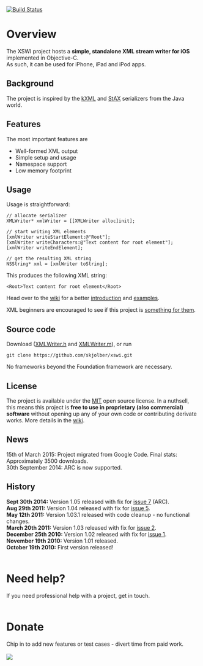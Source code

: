 [![Build Status](https://travis-ci.org/skjolber/xswi.svg)](https://travis-ci.org/skjolber/xswi)

# Overview #
The XSWI project hosts a **simple, standalone XML stream writer for iOS** implemented in Objective-C. <br />
As such, it can be used for iPhone, iPad and iPod apps.

## Background ##
The project is inspired by the [kXML](http://kxml.sourceforge.net/) and [StAX](http://en.wikipedia.org/wiki/StAX) serializers from the Java world.

## Features ##
The most important features are
  * Well-formed XML output
  * Simple setup and usage
  * Namespace support
  * Low memory footprint

## Usage ##
Usage is straightforward:
```
// allocate serializer
XMLWriter* xmlWriter = [[XMLWriter alloc]init];

// start writing XML elements
[xmlWriter writeStartElement:@"Root"];
[xmlWriter writeCharacters:@"Text content for root element"];
[xmlWriter writeEndElement];

// get the resulting XML string
NSString* xml = [xmlWriter toString];
```

This produces the following XML string:

```
<Root>Text content for root element</Root>
```

Head over to the [wiki](https://github.com/skjolber/xswi/tree/wiki) for a better [introduction](https://github.com/skjolber/xswi/blob/wiki/Introduction.md) and [examples](https://github.com/skjolber/xswi/blob/wiki/Examples.md).

XML beginners are encouraged to see if this project is  [something for them](https://github.com/skjolber/xswi/blob/wiki/Relevance.md).

## Source code ##
Download ([XMLWriter.h](https://github.com/skjolber/xswi/blob/master/xswi/XMLWriter.h) and  [XMLWriter.m](https://github.com/skjolber/xswi/blob/master/xswi/XMLWriter.m)), or run

```
git clone https://github.com/skjolber/xswi.git
```

No frameworks beyond the Foundation framework are necessary.
## License ##
The project is available under the [MIT](http://www.opensource.org/licenses/mit-license.php) open source license. In a nuthsell, this means this project is <b>free to use in proprietary (also commercial) software </b> without opening up any of your own code or contributing derivate works.
More details in the [wiki](https://github.com/skjolber/xswi/blob/wiki/License.md).

## News ##
15th of March 2015: Project migrated from Google Code. Final stats: Approximately 3500 downloads.<br>
30th September 2014: ARC is now supported. <br>

<h2>History</h2>
<b>Sept 30th 2014:</b> Version 1.05 released with fix for <a href='https://github.com/skjolber/xswi/issues/7'>issue 7</a> (ARC).<br>
<b>Aug 29th 2011:</b> Version 1.04 released with fix for <a href='https://github.com/skjolber/xswi/issues/5'>issue 5</a>.<br>
<b>May 12th 2011:</b> Version 1.03.1 released with code cleanup - no functional changes.<br>
<b>March 20th 2011:</b> Version 1.03 released with fix for <a href='https://github.com/skjolber/xswi/issues/2'>issue 2</a>.<br>
<b>December 25th 2010:</b> Version 1.02 released with fix for <a href='https://github.com/skjolber/xswi/issues/1'>issue 1</a>.<br>
<b>November 19th 2010:</b> Version 1.01 released.<br>
<b>October 19th 2010:</b> First version released!<br>
<br>
<h1>Need help?</h1>
If you need professional help with a project, get in touch.<br>
<br>
<h1>Donate</h1>
Chip in to add new features or test cases - divert time from paid work.<br>
<br>
<a href='https://www.paypal.com/cgi-bin/webscr?cmd=_s-xclick&hosted_button_id=G45FR5K42QGUS'><img src='https://www.paypal.com/en_US/i/btn/btn_donateCC_LG.gif' /></a>

<blockquote>
